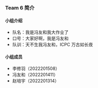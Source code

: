 ### Team 6 简介

#### 小组介绍

- 队名：我是冯友和我大作业了
- 口号：大家好啊，我是冯友和
- 队训：天不生我冯友和，ICPC 万古如长夜

#### 小组成员

- 李修羽（2022201508）
- 冯友和（2022201411）
- 赵培宇（2022201314）